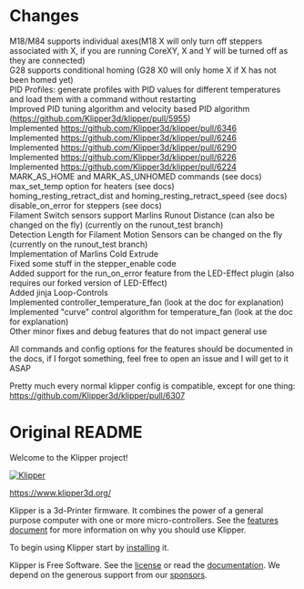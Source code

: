# Changes
M18/M84 supports individual axes(M18 X will only turn off steppers associated with X, if you are running CoreXY, X and Y will be turned off as they are connected)<br>
G28 supports conditional homing (G28 X0 will only home X if X has not been homed yet)<br>
PID Profiles: generate profiles with PID values for different temperatures and load them with a command without restarting<br>
Improved PID tuning algorithm and velocity based PID algorithm (https://github.com/Klipper3d/klipper/pull/5955)<br>
Implemented https://github.com/Klipper3d/klipper/pull/6346 <br>
Implemented https://github.com/Klipper3d/klipper/pull/6246 <br>
Implemented https://github.com/Klipper3d/klipper/pull/6290 <br>
Implemented https://github.com/Klipper3d/klipper/pull/6226 <br>
Implemented https://github.com/Klipper3d/klipper/pull/6224 <br>
MARK_AS_HOME and MARK_AS_UNHOMED commands (see docs) <br>
max_set_temp option for heaters (see docs) <br>
homing_resting_retract_dist and homing_resting_retract_speed (see docs) <br>
disable_on_error for steppers (see docs) <br>
Filament Switch sensors support Marlins Runout Distance (can also be changed on the fly) (currently on the runout_test branch)<br>
Detection Length for Filament Motion Sensors can be changed on the fly (currently on the runout_test branch)<br>
Implementation of Marlins Cold Extrude<br>
Fixed some stuff in the stepper_enable code<br>
Added support for the run_on_error feature from the LED-Effect plugin (also requires our forked version of LED-Effect)<br>
Added jinja Loop-Controls<br>
Implemented controller_temperature_fan (look at the doc for explanation)<br>
Implemented "curve" control algorithm for temperature_fan (look at the doc for explanation)<br>
Other minor fixes and debug features that do not impact general use<br>

All commands and config options for the features should be documented in the docs, if I forgot something, feel free to open an issue and I will get to it ASAP<br>

Pretty much every normal klipper config is compatible, except for one thing: https://github.com/Klipper3d/klipper/pull/6307<br>



# Original README
Welcome to the Klipper project!

[![Klipper](docs/img/klipper-logo-small.png)](https://www.klipper3d.org/)

https://www.klipper3d.org/

Klipper is a 3d-Printer firmware. It combines the power of a general
purpose computer with one or more micro-controllers. See the
[features document](https://www.klipper3d.org/Features.html) for more
information on why you should use Klipper.

To begin using Klipper start by
[installing](https://www.klipper3d.org/Installation.html) it.

Klipper is Free Software. See the [license](COPYING) or read the
[documentation](https://www.klipper3d.org/Overview.html). We depend on
the generous support from our
[sponsors](https://www.klipper3d.org/Sponsors.html).

